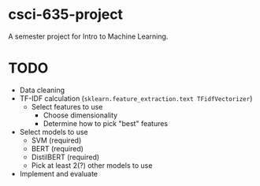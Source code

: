 # csci-635-project
A semester project for Intro to Machine Learning.



# TODO
* Data cleaning
* TF-IDF calculation (`sklearn.feature_extraction.text TFidfVectorizer`)
    * Select features to use
        * Choose dimensionality
        * Determine how to pick "best" features
* Select models to use
    * SVM (required)
    * BERT (required)
    * DistilBERT (required)
    * Pick at least 2(?) other models to use
* Implement and evaluate